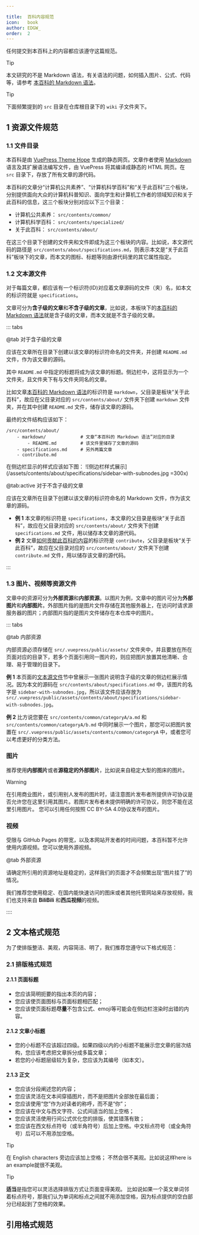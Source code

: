 ```yaml
---

title:  百科内容规范
icon:   book
author: EDGW_
order:  2
---
```


任何提交到本百科上的内容都应该遵守这篇规范。

> [!tip]
> 本文研究的不是 Markdown 语法，有关语法的问题，如何插入图片、公式、代码等，请参考 [本百科的 Markdown 语法](./markdown/)。


> [!tip]
> 下面频繁提到的 `src` 目录在仓库根目录下的 `wiki` 子文件夹下。

## 1 资源文件规范

### 1.1 文件目录

本百科是由 [VuePress Theme Hope](https://theme-hope.vuejs.press) 生成的静态网页。文章作者使用 [Markdown](./markdown/) 语言及其扩展语法编写文件，由 VuePress 将其编译成静态的 HTML 网页。在 `src` 目录下，存放了所有文章的源代码。

本百科的文章分“计算机公共素养”、“计算机科学百科”和“关于此百科”三个板块，分别提供面向大众的计算机科普知识、面向学生和计算机工作者的领域知识和关于此百科的信息，这三个板块分别对应以下三个目录：
 - 计算机公共素养： `src/contents/common/`
 - 计算机科学百科： `src/contents/specialized/`
 - 关于此百科： `src/contents/about/`

在这三个目录下创建的文件夹和文件即成为这三个板块的内容。比如说，本文源代码的路径是 `src/contents/about/specifications.md`，则表示本文是“关于此百科”板块下的文章，而本文的图标、标题等则由源代码里的其它属性指定。

### 1.2 文本源文件

对于每篇文章，都应该有一个标识符(ID)对应着文章源码的文件（夹）名，如本文的标识符就是 `specifications`。

文章可分为**含子级的文章**和**不含子级的文章**，比如说，本板块下的[本百科的 Markdown 语法](./markdown/)就是含子级的文章，而本文就是不含子级的文章。

::: tabs

@tab 对于含子级的文章

应该在文章所在目录下创建以该文章的标识符命名的文件夹，并创建 `README.md` 文件，作为该文章的源码。

其中 `README.md` 中指定的标题将成为该文章的标题。侧边栏中，这将显示为一个文件夹，且文件夹下有与文件夹同名的文章。

比如文章[本百科的 Markdown 语法](./markdown/)的标识符是 `markdown`，父目录是板块“关于此百科”，故应在父目录对应的 `src/contents/about/` 文件夹下创建 `markdown` 文件夹，并在其中创建 `README.md` 文件，储存该文章的源码。

最终的文件结构应该如下：
```
/src/contents/about/
    - markdown/             # 文章“本百科的 Markdown 语法”对应的目录
        - README.md         # 该文件里储存了文章的源码
    - specifications.md     # 另外两篇文章
    - contribute.md         
```

在侧边栏显示的样式应该如下图：
![侧边栏样式展示](/assets/contents/about/specifications/sidebar-with-subnodes.jpg =300x)


@tab:active 对于不含子级的文章

应该在文章所在目录下创建以该文章的标识符命名的 Markdown 文件，作为该文章的源码。

 - **例 1** 本文章的标识符是 `specifications`，本文章的父目录是板块“关于此百科”，故应在父目录对应的 `src/contents/about/` 文件夹下创建 `specifications.md` 文件，用以储存本文章的源代码。
 - **例 2** 文章[如何贡献此百科的内容](./contribute)的标识符是 `contribute`，父目录是板块“关于此百科”，故应在父目录对应的 `src/contents/about/` 文件夹下创建 `contribute.md` 文件，用以储存该文章的源代码。

:::

### 1.3 图片、视频等资源文件

文章中的资源可分为**外部资源**和**内部资源**。以图片为例，文章中的图片可分为**外部图片**和**内部图片**。外部图片指的是图片文件存储在其他服务器上，在访问时请求源服务器的图片；内部图片指的是图片文件储存在本仓库中的图片。

::: tabs

@tab 内部资源

内部资源必须存储在 `src/.vuepress/public/assets/` 文件夹中，并且要放在所在页面对应的目录下，若多个页面引用同一图片的，则应把图片放置其他清晰、合理、易于管理的目录下。

**例 1** 本页面的[文本源文件](#文本源文件)节中曾展示一张图片说明含子级的文章的侧边栏展示情况。因为本文的源码在 `src/contents/about/specifications.md` 中，该图片的名字是 `sidebar-with-subnodes.jpg`，所以该文件应该存放为 `src/.vuepress/public/assets/contents/about/specifications/sidebar-with-subnodes.jpg`。

**例 2** 比方说您要在 `src/contents/common/categoryA/a.md` 和 `src/contents/common/categoryA/b.md` 中同时展示一个图片，那您可以把图片放置在 `src/.vuepress/public/assets/contents/common/categoryA` 中，或者您可以考虑更好的分类方法。 

### 图片

推荐使用**内部图片**或者**源稳定的外部图片**，比如说来自稳定大型的图床的图片。

> [!warning]
> 在引用商业图片，或引用别人发布的图片时，请注意图片发布者所提供许可协议是否允许您在这里引用其图片。若图片发布者未提供明确的许可协议，则您不能在这里引用图片。
> 您可以引用任何按照 CC BY-SA 4.0协议发布的图片。

### 视频

受限与 GitHub Pages 的带宽，以及本网站开发者的时间问题，本百科暂不允许使用内源视频。您可以使用外源视频。

@tab 外部资源

请确定所引用的资源地址是稳定的，这样我们的页面才不会频繁出现“图片挂了”的情况。

我们推荐您使用稳定、在国内能快速访问的图床或者其他托管网站来存放视频，我们也支持来自 **BiliBili** 和**西瓜视频**的视频。

::::

## 2 文本格式规范

为了使排版整洁、美观，内容简洁、明了，我们推荐您遵守以下格式规范：

### 2.1 排版格式规范

#### 2.1.1 页面标题

 - 您应该简明扼要的指出本页的内容；
 - 您应该使页面图标与页面标题相匹配；
 - 您应该使页面标题**尽量**不包含公式、emoji等可能会在侧边栏渲染时出错的内容。

#### 2.1.2 文章小标题
 - 您的小标题不应该超过四级。如果四级以内的小标题不能展示您文章的层次结构，您应该考虑把文章拆分成多篇文章；
 - 若您的小标题层级较为复杂，您应该为其编号（如本文）。

#### 2.1.3 正文
 - 您应该分段阐述您的内容；
 - 您应该灵活在文本间穿插图片，而不是把图片全部放在最后面；
 - 您应该使用“您”作为对读者的称呼，而不是“你”；
 - 您应该在中文与西文字符、公式间适当的加上空格；
 - 您应该灵活使用行间公式优化您的排版，使其错落有致；
 - 您应该在西文标点符号（或半角符号）后加上空格。中文标点符号（或全角符号）后可以不用添加空格。
> [!tip]
> 在 English characters 旁边应该加上空格；
> 不然会很不美观。比如说这样here is an example就很不美观。

> [!tip]
> **适当**是指您可以灵活选择排版方式让页面变得美观。
> 比如说如果一个英文单词邻着标点符号，那我们认为单词和标点之间就不用添加空格，因为标点提供的空白部分已经起到了空格的效果。

## 引用格式规范
